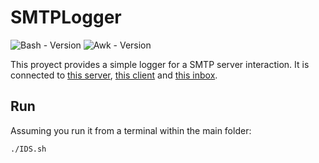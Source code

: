 # SMTPLogger
![Bash - Version](https://img.shields.io/badge/bash-4.4.12-blue.svg) ![Awk - Version](https://img.shields.io/badge/awk-4.1.4-1589FF.svg)

This proyect provides a simple logger for a SMTP server interaction. It is connected to [this server](https://github.com/AlvaroSanchezTortola/SMTPServer), [this client](https://github.com/AlvaroSanchezTortola/SMTPClient) and [this inbox](https://github.com/AlvaroSanchezTortola/SMTPReader). 

## Run
Assuming you run it from a terminal within the main folder:
```sh
./IDS.sh
```
